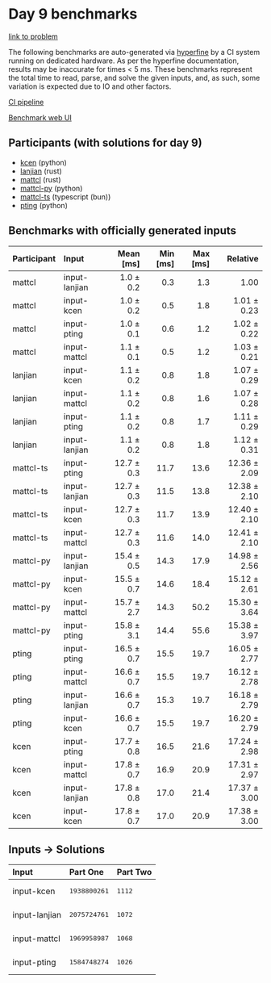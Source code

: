 # Day 9 benchmarks

[link to problem](https://adventofcode.com/2023/day/9)

The following benchmarks are auto-generated via
[hyperfine](https://github.com/sharkdp/hyperfine) by a CI system running on
dedicated hardware. As per the hyperfine documentation, results may be
inaccurate for times < 5 ms. These benchmarks represent the total time to read,
parse, and solve the given inputs, and, as such, some variation is expected due
to IO and other factors.

[CI pipeline](http://ci.papercode.net:8080/teams/main/pipelines/aoc2023)

[Benchmark web UI](https://aoc.ancalagon.black)


## Participants (with solutions for day 9)

- [kcen](https://github.com/kcen/aoc2023) (python)
- [lanjian](https://github.com/lanjian/aoc-2023) (rust)
- [mattcl](https://github.com/mattcl/aoc2023) (rust)
- [mattcl-py](https://github.com/mattcl/aoc2023-py) (python)
- [mattcl-ts](https://github.com/mattcl/aoc2023-js) (typescript (bun))
- [pting](https://github.com/pting/aoc2023) (python)


## Benchmarks with officially generated inputs

| Participant | Input | Mean [ms] | Min [ms] | Max [ms] | Relative |
|:---|:---|---:|---:|---:|---:|
| mattcl | input-lanjian | 1.0 ± 0.2 | 0.3 | 1.3 | 1.00 |
| mattcl | input-kcen | 1.0 ± 0.2 | 0.5 | 1.8 | 1.01 ± 0.23 |
| mattcl | input-pting | 1.0 ± 0.1 | 0.6 | 1.2 | 1.02 ± 0.22 |
| mattcl | input-mattcl | 1.1 ± 0.1 | 0.5 | 1.2 | 1.03 ± 0.21 |
| lanjian | input-kcen | 1.1 ± 0.2 | 0.8 | 1.8 | 1.07 ± 0.29 |
| lanjian | input-mattcl | 1.1 ± 0.2 | 0.8 | 1.6 | 1.07 ± 0.28 |
| lanjian | input-pting | 1.1 ± 0.2 | 0.8 | 1.7 | 1.11 ± 0.29 |
| lanjian | input-lanjian | 1.1 ± 0.2 | 0.8 | 1.8 | 1.12 ± 0.31 |
| mattcl-ts | input-pting | 12.7 ± 0.3 | 11.7 | 13.6 | 12.36 ± 2.09 |
| mattcl-ts | input-lanjian | 12.7 ± 0.3 | 11.5 | 13.8 | 12.38 ± 2.10 |
| mattcl-ts | input-kcen | 12.7 ± 0.3 | 11.7 | 13.9 | 12.40 ± 2.10 |
| mattcl-ts | input-mattcl | 12.7 ± 0.3 | 11.6 | 14.0 | 12.41 ± 2.10 |
| mattcl-py | input-lanjian | 15.4 ± 0.5 | 14.3 | 17.9 | 14.98 ± 2.56 |
| mattcl-py | input-kcen | 15.5 ± 0.7 | 14.6 | 18.4 | 15.12 ± 2.61 |
| mattcl-py | input-mattcl | 15.7 ± 2.7 | 14.3 | 50.2 | 15.30 ± 3.64 |
| mattcl-py | input-pting | 15.8 ± 3.1 | 14.4 | 55.6 | 15.38 ± 3.97 |
| pting | input-pting | 16.5 ± 0.7 | 15.5 | 19.7 | 16.05 ± 2.77 |
| pting | input-mattcl | 16.6 ± 0.7 | 15.5 | 19.7 | 16.12 ± 2.78 |
| pting | input-lanjian | 16.6 ± 0.7 | 15.3 | 19.7 | 16.18 ± 2.79 |
| pting | input-kcen | 16.6 ± 0.7 | 15.5 | 19.7 | 16.20 ± 2.79 |
| kcen | input-pting | 17.7 ± 0.8 | 16.5 | 21.6 | 17.24 ± 2.98 |
| kcen | input-mattcl | 17.8 ± 0.7 | 16.9 | 20.9 | 17.31 ± 2.97 |
| kcen | input-lanjian | 17.8 ± 0.8 | 17.0 | 21.4 | 17.37 ± 3.00 |
| kcen | input-kcen | 17.8 ± 0.7 | 17.0 | 20.9 | 17.38 ± 3.00 |


## Inputs -> Solutions

| Input | Part One | Part Two |
|:---|:---|:---|
|input-kcen|<pre>1938800261</pre>|<pre>1112</pre>|
|input-lanjian|<pre>2075724761</pre>|<pre>1072</pre>|
|input-mattcl|<pre>1969958987</pre>|<pre>1068</pre>|
|input-pting|<pre>1584748274</pre>|<pre>1026</pre>|